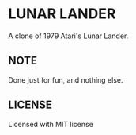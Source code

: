 # LUNAR LANDER

A clone of 1979 Atari's Lunar Lander.

## NOTE

Done just for fun, and nothing else.

## LICENSE

Licensed with MIT license
